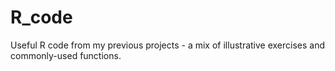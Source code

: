# R_code
Useful R code from my previous projects - a mix of illustrative exercises and commonly-used functions.
